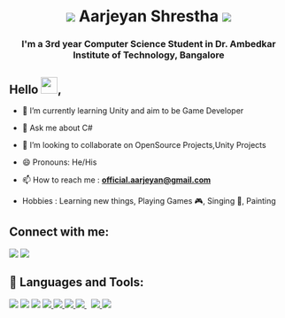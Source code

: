 
<h1 align="center"><img src="https://img.icons8.com/emoji/48/000000/victory-hand-emoji.png"/> Aarjeyan Shrestha <img src="https://img.icons8.com/emoji/48/000000/victory-hand-emoji.png"/> </h1>
<h3 align="center">I'm a 3rd year Computer Science Student in Dr. Ambedkar Institute of Technology, Bangalore </h3>


## Hello  <img src="https://raw.githubusercontent.com/MartinHeinz/MartinHeinz/master/wave.gif" width="30px">,

- 🌱 I’m currently learning Unity and aim to be Game Developer
  
- 💬 Ask me about C#
  
- 👯 I’m looking to collaborate on OpenSource Projects,Unity Projects
  
- 😄 Pronouns: He/His

- 📫 How to reach me : **official.aarjeyan@gmail.com**

- Hobbies : Learning new things, Playing Games 🎮, Singing 🎼, Painting 

## Connect with me:
<p align="left">

<a href = "https://www.linkedin.com/in/aarjeyan-shrestha-5618981a7?lipi=urn%3Ali%3Apage%3Ad_flagship3_profile_view_base_contact_details%3BhvWnSD3BTLerMSDt1kHvqg%3D%3D"><img src="https://img.icons8.com/fluent/48/000000/linkedin.png"/></a>
  <a href = "https://www.instagram.com/sthaarjn/"><img src="https://img.icons8.com/fluency/50/000000/instagram-new.png"/></a>

</p>

## 🚀 Languages and Tools:

<p align="left">
    <a href="https://unity.com/" target="_blank"><img src="https://img.icons8.com/nolan/64/unity.png"/></a>
    <a href="https://docs.microsoft.com/en-us/dotnet/csharp/" target="_blank"><img src="https://img.icons8.com/color/50/000000/c-sharp-logo-2.png"/></a>
    <a href="https://www.blender.org/" target="_blank"><img src="https://img.icons8.com/color/48/000000/blender-3d.png"/></a>
    <a href="https://www.cplusplus.com/doc/tutorial/" target="_blank"> <img src="https://img.icons8.com/color/48/000000/c-plus-plus-logo.png"/> </a>
    <a href="https://www.w3.org/html/" target="_blank"> <img src="https://img.icons8.com/color/48/000000/html-5.png"/> </a>
    <a href="https://www.w3schools.com/css/" target="_blank"> <img src="https://img.icons8.com/color/48/000000/css3.png"/> </a>
    <a style="padding-right:8px;" href="https://www.tutorialspoint.com/sql/index.htm" target="_blank"> <img src="https://img.icons8.com/color/48/000000/sql.png"/> </a>
    <a href="https://www.python.org" target="_blank"> <img src="https://img.icons8.com/color/48/000000/python.png"/> </a> 
    <a href="https://www.java.com" target="_blank"> <img src="https://img.icons8.com/color/48/000000/java-coffee-cup-logo.png"/> </a>
</p>







